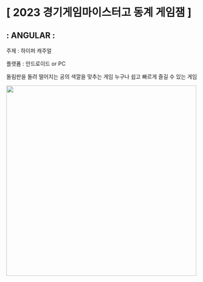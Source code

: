 # [ 2023 경기게임마이스터고 동계 게임잼 ]

## : ANGULAR :

주제 : 하이퍼 캐주얼

플랫폼 : 안드로이드 or PC

돌림판을 돌려 떨어지는 공의 색깔을 맞추는 게임
누구나 쉽고 빠르게 즐길 수 있는 게임

<img src="user-images.githubusercontent.com/98925762/212464928-f9eec44c-1ee8-4fa7-96b0-7150a79b0a24.png" width="500"> 
